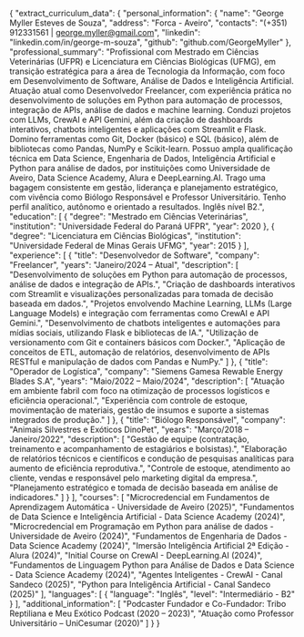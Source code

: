{
  "extract_curriculum_data": {
    "personal_information": {
      "name": "George Myller Esteves de Souza",
      "address": "Forca - Aveiro",
      "contacts": "(+351) 912331561 | george.myller@gmail.com",
      "linkedin": "linkedin.com/in/george-m-souza",
      "github": "github.com/GeorgeMyller"
    },
    "professional_summary": "Profissional com Mestrado em Ciências Veterinárias (UFPR) e Licenciatura em Ciências Biológicas (UFMG), em transição estratégica para a área de Tecnologia da Informação, com foco em Desenvolvimento de Software, Análise de Dados e Inteligência Artificial. Atuação atual como Desenvolvedor Freelancer, com experiência prática no desenvolvimento de soluções em Python para automação de processos, integração de APIs, análise de dados e machine learning. Conduzi projetos com LLMs, CrewAI e API Gemini, além da criação de dashboards interativos, chatbots inteligentes e aplicações com Streamlit e Flask. Domino ferramentas como Git, Docker (básico) e SQL (básico), além de bibliotecas como Pandas, NumPy e Scikit-learn. Possuo ampla qualificação técnica em Data Science, Engenharia de Dados, Inteligência Artificial e Python para análise de dados, por instituições como Universidade de Aveiro, Data Science Academy, Alura e DeepLearning.AI. Trago uma bagagem consistente em gestão, liderança e planejamento estratégico, com vivência como Biólogo Responsável e Professor Universitário. Tenho perfil analítico, autônomo e orientado a resultados. Inglês nível B2.",
    "education": [
      {
        "degree": "Mestrado em Ciências Veterinárias",
        "institution": "Universidade Federal do Paraná UFPR",
        "year": 2020
      },
      {
        "degree": "Licenciatura em Ciências Biológicas",
        "institution": "Universidade Federal de Minas Gerais UFMG",
        "year": 2015
      }
    ],
    "experience": [
      {
        "title": "Desenvolvedor de Software",
        "company": "Freelancer",
        "years": "Janeiro/2024 – Atual",
        "description": [
          "Desenvolvimento de soluções em Python para automação de processos, análise de dados e integração de APIs.",
          "Criação de dashboards interativos com Streamlit e visualizações personalizadas para tomada de decisão baseada em dados.",
          "Projetos envolvendo Machine Learning, LLMs (Large Language Models) e integração com ferramentas como CrewAI e API Gemini.",
          "Desenvolvimento de chatbots inteligentes e automações para mídias sociais, utilizando Flask e bibliotecas de IA.",
          "Utilização de versionamento com Git e containers básicos com Docker.",
          "Aplicação de conceitos de ETL, automação de relatórios, desenvolvimento de APIs RESTful e manipulação de dados com Pandas e NumPy."
        ]
      },
      {
        "title": "Operador de Logística",
        "company": "Siemens Gamesa Rewable Energy Blades S.A",
        "years": "Maio/2022 – Maio/2024",
        "description": [
          "Atuação em ambiente fabril com foco na otimização de processos logísticos e eficiência operacional.",
          "Experiência com controle de estoque, movimentação de materiais, gestão de insumos e suporte a sistemas integrados de produção."
        ]
      },
      {
        "title": "Biólogo Responsável",
        "company": "Animais Silvestres e Exóticos DinoPet",
        "years": "Março/2018 – Janeiro/2022",
        "description": [
          "Gestão de equipe (contratação, treinamento e acompanhamento de estagiários e bolsistas).",
          "Elaboração de relatórios técnicos e científicos e condução de pesquisas analíticas para aumento de eficiência reprodutiva.",
          "Controle de estoque, atendimento ao cliente, vendas e responsável pelo marketing digital da empresa.",
          "Planejamento estratégico e tomada de decisão baseada em análise de indicadores."
        ]
      }
    ],
    "courses": [
      "Microcredencial em Fundamentos de Aprendizagem Automática - Universidade de Aveiro (2025)",
      "Fundamentos de Data Science e Inteligência Artificial - Data Science Academy (2024)",
      "Microcredencial em Programação em Python para análise de dados - Universidade de Aveiro (2024)",
      "Fundamentos de Engenharia de Dados - Data Science Academy (2024)",
      "Imersão Inteligência Artificial 2ª Edição - Alura (2024)",
      "Initial Course on CrewAI - DeepLearning.AI (2024)",
      "Fundamentos de Linguagem Python para Análise de Dados e Data Science - Data Science Academy (2024)",
      "Agentes Inteligentes - CrewAI - Canal Sandeco (2025)",
      "Python para Inteligência Artificial - Canal Sandeco (2025)"
    ],
    "languages": [
      {
        "language": "Inglês",
        "level": "Intermediário - B2"
      }
    ],
    "additional_information": [
      "Podcaster Fundador e Co-Fundador: Tribo Reptiliana e Meu Exótico Podcast (2020 – 2023)",
      "Atuação como Professor Universitário – UniCesumar (2020)"
    ]
  }
}